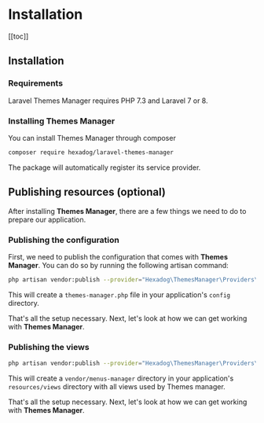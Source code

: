 # Installation

[[toc]]

## Installation

### Requirements
Laravel Themes Manager requires PHP 7.3 and Laravel 7 or 8.

### Installing Themes Manager
You can install Themes Manager through composer
```bash
composer require hexadog/laravel-themes-manager
```

The package will automatically register its service provider.

## Publishing resources (optional)

After installing **Themes Manager**, there are a few things we need to do to prepare our application.

### Publishing the configuration
First, we need to publish the configuration that comes with **Themes Manager**. You can do so by running the following artisan command:

```bash
php artisan vendor:publish --provider="Hexadog\ThemesManager\Providers\PackageServiceProvider" --tag=config
```

This will create a `themes-manager.php` file in your application's `config` directory.


That's all the setup necessary. Next, let's look at how we can get working with **Themes Manager**.

### Publishing the views

```bash
php artisan vendor:publish --provider="Hexadog\ThemesManager\Providers\PackageServiceProvider" --tag=views
```

This will create a `vendor/menus-manager` directory in your application's `resources/views` directory with all views used by Themes manager.

That's all the setup necessary. Next, let's look at how we can get working with <strong>Themes Manager</strong>.
